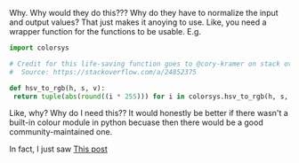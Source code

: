 Why.
Why would they do this???
Why do they have to normalize the input and output values?
That just makes it anoying to use.
Like, you need a wrapper function for the functions to be usable.
E.g.
```python
import colorsys

# Credit for this life-saving function goes to @cory-kramer on stack overflow.
#  Source: https://stackoverflow.com/a/24852375

def hsv_to_rgb(h, s, v):
 return tuple(abs(round((i * 255))) for i in colorsys.hsv_to_rgb(h, s, v))
```
Like, why?
Why do I need this??
It would honestly be better if there wasn't a built-in colour module in python becuase then there would be a good community-maintained one.

In fact, I just saw [This post]()